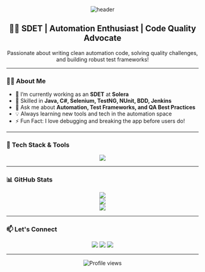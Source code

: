 <!-- Banner or Header -->
<p align="center">
  <img src="https://capsule-render.vercel.app/api?type=waving&color=0D1117&height=200&section=header&text=Hi%20I'm%20Prathamesh%20Harad👋&fontColor=ffffff&fontSize=40&animation=fadeIn" alt="header" />
</p>

<!-- Introduction -->
<h2 align="center"> 👨‍💻 SDET | Automation Enthusiast | Code Quality Advocate </h2>
<p align="center">
  Passionate about writing clean automation code, solving quality challenges, and building robust test frameworks!
</p>

---

<!-- About Me -->
### 👨‍💻 About Me
- 🔭 I’m currently working as an **SDET** at **Solera**  
- 🌱 Skilled in **Java, C#, Selenium, TestNG, NUnit, BDD, Jenkins**  
- 💬 Ask me about **Automation, Test Frameworks, and QA Best Practices**  
- 💡 Always learning new tools and tech in the automation space  
- ⚡ Fun Fact: I love debugging and breaking the app before users do!  

---

<!-- Skills -->
### 🧰 Tech Stack & Tools

<p align="center">
  <img src="https://skillicons.dev/icons?i=java,cs,selenium,jenkins,git,github,vscode,intellij,postman,maven,gradle,azuredevops,linux" />
</p>

---

<!-- GitHub Stats -->
### 📊 GitHub Stats

<p align="center">
  <img src="https://github-readme-stats.vercel.app/api?username=YourGitHubUsername&show_icons=true&theme=github_dark&hide_border=true" />
  <br />
  <img src="https://github-readme-streak-stats.herokuapp.com/?user=YourGitHubUsername&theme=github-dark&hide_border=true" />
  <br />
  <img src="https://github-readme-stats.vercel.app/api/top-langs/?username=YourGitHubUsername&layout=compact&theme=github_dark&hide_border=true" />
</p>

---

<!-- Connect -->
### 📫 Let's Connect

<p align="center">
  <a href="https://www.linkedin.com/in/your-linkedin/" target="_blank"><img src="https://img.shields.io/badge/LinkedIn-blue?style=for-the-badge&logo=linkedin"/></a>
  <a href="mailto:your.email@example.com"><img src="https://img.shields.io/badge/Gmail-red?style=for-the-badge&logo=gmail&logoColor=white"/></a>
  <a href="https://your-portfolio.com"><img src="https://img.shields.io/badge/Portfolio-000?style=for-the-badge&logo=firefox&logoColor=white"/></a>
</p>

---

<!-- Footer -->
<p align="center">
  <img src="https://komarev.com/ghpvc/?username=YourGitHubUsername&style=flat-square&color=blue" alt="Profile views"/>
</p>
